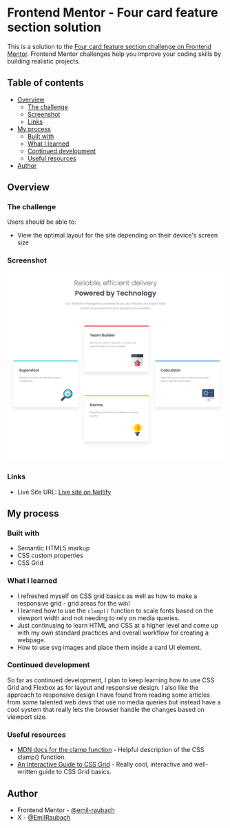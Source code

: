 # Frontend Mentor - Four card feature section solution

This is a solution to the [Four card feature section challenge on Frontend Mentor](https://www.frontendmentor.io/challenges/four-card-feature-section-weK1eFYK). Frontend Mentor challenges help you improve your coding skills by building realistic projects.

## Table of contents

- [Overview](#overview)
  - [The challenge](#the-challenge)
  - [Screenshot](#screenshot)
  - [Links](#links)
- [My process](#my-process)
  - [Built with](#built-with)
  - [What I learned](#what-i-learned)
  - [Continued development](#continued-development)
  - [Useful resources](#useful-resources)
- [Author](#author)

## Overview

### The challenge

Users should be able to:

- View the optimal layout for the site depending on their device's screen size

### Screenshot

![](images/screenshot.png)

### Links

- Live Site URL: [Live site on Netlify](https://sweet-cheesecake-7a3347.netlify.app/)

## My process

### Built with

- Semantic HTML5 markup
- CSS custom properties
- CSS Grid

### What I learned

- I refreshed myself on CSS grid basics as well as how to make a responsive grid - grid areas for the win!
- I learned how to use the `clamp()` function to scale fonts based on the viewport width and not needing to rely on media queries.
- Just continusing to learn HTML and CSS at a higher level and come up with my own standard practices and overall workflow for creating a webpage.
- How to use svg images and place them inside a card UI element.

### Continued development

So far as continued development, I plan to keep learning how to use CSS Grid and Flexbox as for layout and responsive design. I also like the approach to responsive design I have found from reading some articles from some talented web devs that use no media queries but instead have a cool system that really lets the browser handle the changes based on viewport size.

### Useful resources

- [MDN docs for the clamp function](https://developer.mozilla.org/en-US/docs/Web/CSS/clamp) - Helpful description of the CSS clamp() function.
- [An Interactive Guide to CSS Grid](https://www.joshwcomeau.com/css/interactive-guide-to-grid/) - Really cool, interactive and well-written guide to CSS Grid basics.

## Author

- Frontend Mentor - [@emil-raubach](https://www.frontendmentor.io/profile/emil-raubach)
- X - [@EmilRaubach](https://www.x.com/EmilRaubach)
